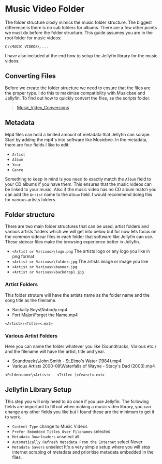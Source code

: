 # Music Video Folder
The folder structure closly mimics the music folder structure. The biggest difference is there is no sub folders for albums. There are a few other points we must do before the folder structure. This guide assumes you are in the root folder for music videos:

`C:\MUSIC VIDEOS\....`

I have also included at the end how to setup the Jellyfin library for the music videos.

## Converting Files
Before we create the folder structure we need to ensure that the files are the proper type. I do this to maximise compatibility with Musicbee and Jellyfin. To find out how to quickly convert the files, se the scripts folder.
> [Music_Video_Conversions](Scripts/Music_Video_Conversions/Readme.md)
## Metadata
Mp4 files can hold a limited amount of metadata that Jellyfin can scrape. Start by adding the mp4's into software like Musicbee. In the metadata, there are four fields I like to edit:
* `Artist`
* `Album`
* `Year`
* `Genre`

Something to keep in mind is you need to exactly match the `Album` field to your CD albums if you have them. This ensures that the music videos can be linked to your music. Also if the music video has no CD album match you can add the `Artist` name to the `Album` field. I would recommend doing this for various artists folders.
## Folder structure
There are two main folder structures that can be used, artist folders and various artists folders which we will get into below but for now lets focus on the common sidecar files in each folder that software like Jellyfin can use. These sidecar files make the browsing experience better in Jellyfin.

* `<Artist or Various>\logo.png` The artists logo or any logo you like in png format
* `<Artist or Various>\folder.jpg` The artists image or image you like
* `<Artist or Various>\bannar.jpg`
* `<Artist or Various>\backdrop1.jpg`

### Artist Folders
This folder struture will have the artists name as the folder name and the song title as the filename.
* Backally Boys\Nobody.mp4
* Fort Major\Forget the Name.mp4

`<Artist>\<Title><.ext>`
### Various Artist Folders
Here you can name the folder whatever you like (Soundtracks, Various etc.) and the filename will have the artist, title and year.
* Soundtracks\John Smith - St.Elmo's Water (1984).mp4
* Various Artists 2000-09\Waterfalls of Wayne - Stacy's Dad (2003).mp4

`<Foldername>\<Artist> - <Title> (<Year>)<.ext>`
## Jellyfin Library Setup
This step you will only need to do once if you use Jellyfin. The following fields are important to fill out when making a music video library, you can change any other fields you like but I found these are the minimum to get it to work.
* `Content Type` change to Music Videos
* `Prefer Embedded Titles Over Filenames` selected
* `Metadata Downloaders` unselect all
* `Automatically Refresh Metadata From the Internet` select Never
* `Metadata Savers` unselect
It's a very simple setup where you will stop internet scraping of metadata and prioritise metadata embedded in the files.
